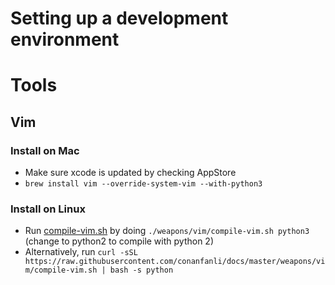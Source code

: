 Setting up a development environment
====================================
# Tools
## Vim
### Install on Mac
- Make sure xcode is updated by checking AppStore
- `brew install vim --override-system-vim --with-python3`
### Install on Linux
- Run [compile-vim.sh](weapons/vim/compile-vim.sh) by doing `./weapons/vim/compile-vim.sh python3` (change to python2 to compile with python 2)
- Alternatively, run `curl -sSL https://raw.githubusercontent.com/conanfanli/docs/master/weapons/vim/compile-vim.sh | bash -s python`
